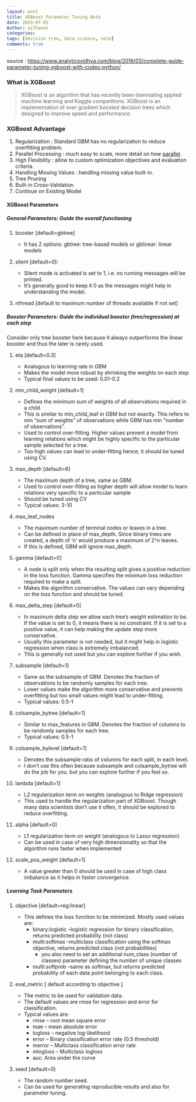 ```yaml
---
layout: post
title: XGBoost Parameter Tuning Note
date: 2019-07-02
Author: aiThanet
categories:
tags: [decision tree, data science, note]
comments: true
---
```


source : <https://www.analyticsvidhya.com/blog/2016/03/complete-guide-parameter-tuning-xgboost-with-codes-python/>

### What is XGBoost

> XGBoost is an algorithm that has recently been dominating applied machine learning and Kaggle competitions.
> XGBoost is an implementation of over gradient boosted decision trees which designed to improve speed and performance.

### XGBoost Advantage

1. Regularization : Standard GBM has no regularization to reduce overfitting problem.
2. Parallel Processing : much easy to scale, more detail on how [parallel](http://zhanpengfang.github.io/418home.html).
3. High Flexibility : allow to custom optimization objectives and evaluation criteria.
4. Handling Missing Values : handling missing value built-in.
5. Tree Pruning
6. Built-in Cross-Validation
7. Continue on Existing Model

#### XGBoost Parameters

##### General Parameters: Guide the overall functioning

1. booster [default=gbtree]

   - It has 2 options: gbtree: tree-based models or gblinear: linear models

2. silent [default=0]:

   - Silent mode is activated is set to 1, i.e. no running messages will be printed.
   - It’s generally good to keep it 0 as the messages might help in understanding the model.

3. nthread [default to maximum number of threads available if not set]

##### Booster Parameters: Guide the individual booster (tree/regression) at each step

Consider only tree booster here because it always outperforms the linear booster and thus the later is rarely used.

1. eta [default=0.3]

   - Analogous to learning rate in GBM
   - Makes the model more robust by shrinking the weights on each step
   - Typical final values to be used: 0.01-0.2

2. min_child_weight [default=1]

   - Defines the minimum sum of weights of all observations required in a child.
   - This is similar to min_child_leaf in GBM but not exactly. This refers to min “sum of weights” of observations while GBM has min “number of observations”.
   - Used to control over-fitting. Higher values prevent a model from learning relations which might be highly specific to the particular sample selected for a tree.
   - Too high values can lead to under-fitting hence, it should be tuned using CV.

3. max_depth [default=6]

   - The maximum depth of a tree, same as GBM.
   - Used to control over-fitting as higher depth will allow model to learn relations very specific to a particular sample
   - Should be tuned using CV
   - Typical values: 3-10

4. max_leaf_nodes

   - The maximum number of terminal nodes or leaves in a tree.
   - Can be defined in place of max_depth. Since binary trees are created, a depth of ‘n’ would produce a maximum of 2^n leaves.
   - If this is defined, GBM will ignore max_depth.

5. gamma [default=0]

   - A node is split only when the resulting split gives a positive reduction in the loss function. Gamma specifies the minimum loss reduction required to make a split.
   - Makes the algorithm conservative. The values can vary depending on the loss function and should be tuned.

6. max_delta_step [default=0]

   - In maximum delta step we allow each tree’s weight estimation to be. If the value is set to 0, it means there is no constraint. If it is set to a positive value, it can help making the update step more conservative.
   - Usually this parameter is not needed, but it might help in logistic regression when class is extremely imbalanced.
   - This is generally not used but you can explore further if you wish.

7. subsample [default=1]

   - Same as the subsample of GBM. Denotes the fraction of observations to be randomly samples for each tree.
   - Lower values make the algorithm more conservative and prevents overfitting but too small values might lead to under-fitting.
   - Typical values: 0.5-1

8. colsample_bytree [default=1]

   - Similar to max_features in GBM. Denotes the fraction of columns to be randomly samples for each tree.
   - Typical values: 0.5-1

9. colsample_bylevel [default=1]

   - Denotes the subsample ratio of columns for each split, in each level.
   - I don’t use this often because subsample and colsample_bytree will do the job for you. but you can explore further if you feel so.

10. lambda [default=1]

    - L2 regularization term on weights (analogous to Ridge regression)
    - This used to handle the regularization part of XGBoost. Though many data scientists don’t use it often, it should be explored to reduce overfitting.

11. alpha [default=0]

    - L1 regularization term on weight (analogous to Lasso regression)
    - Can be used in case of very high dimensionality so that the algorithm runs faster when implemented

12. scale_pos_weight [default=1]
    - A value greater than 0 should be used in case of high class imbalance as it helps in faster convergence.

##### Learning Task Parameters

1. objective [default=reg:linear]

   - This defines the loss function to be minimized. Mostly used values are:
     - binary:logistic –logistic regression for binary classification, returns predicted probability (not class)
     - multi:softmax –multiclass classification using the softmax objective, returns predicted class (not probabilities)
       - you also need to set an additional num_class (number of classes) parameter defining the number of unique classes
     - multi:softprob –same as softmax, but returns predicted probability of each data point belonging to each class.

2. eval_metric [ default according to objective ]

   - The metric to be used for validation data.
   - The default values are rmse for regression and error for classification.
   - Typical values are:
     - rmse – root mean square error
     - mae – mean absolute error
     - logloss – negative log-likelihood
     - error – Binary classification error rate (0.5 threshold)
     - merror – Multiclass classification error rate
     - mlogloss – Multiclass logloss
     - auc: Area under the curve

3. seed [default=0]

   - The random number seed.
   - Can be used for generating reproducible results and also for parameter tuning.
